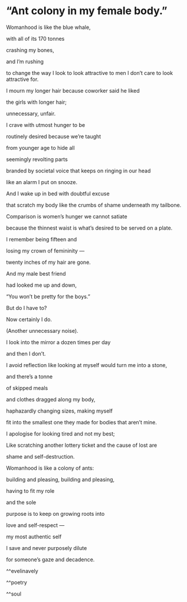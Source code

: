 “Ant colony in my female body.”
=============
Womanhood is like the blue whale,

with all of its 170 tonnes

crashing my bones,

and I’m rushing

to change the way I look to look attractive to men I don’t care to look attractive for.

I mourn my longer hair because coworker said he liked

the girls with longer hair;

unnecessary, unfair.

I crave with utmost hunger to be

routinely desired because we’re taught

from younger age to hide all

seemingly revolting parts

branded by societal voice that keeps on ringing in our head

like an alarm I put on snooze.

And I wake up in bed with doubtful excuse

that scratch my body like the crumbs of shame underneath my tailbone.

Comparison is women’s hunger we cannot satiate

because the thinnest waist is what’s desired to be served on a plate.

I remember being fifteen and

losing my crown of femininity —

twenty inches of my hair are gone.

And my male best friend

had looked me up and down,

“You won’t be pretty for the boys.”

But do I have to?

Now certainly I do.

(Another unnecessary noise).

I look into the mirror a dozen times per day

and then I don’t.

I avoid reflection like looking at myself would turn me into a stone,

and there’s a tonne

of skipped meals

and clothes dragged along my body,

haphazardly changing sizes, making myself

fit into the smallest one they made for bodies that aren’t mine.

I apologise for looking tired and not my best;

Like scratching another lottery ticket and the cause of lost are

shame and self-destruction.

Womanhood is like a colony of ants:

building and pleasing, building and pleasing,

having to fit my role

and the sole

purpose is to keep on growing roots into

love and self-respect —

my most authentic self

I save and never purposely dilute

for someone’s gaze and decadence.

^^evelinavely

^^poetry

^^soul